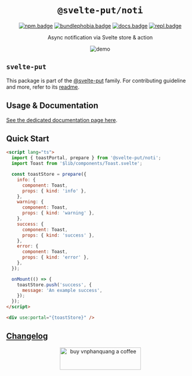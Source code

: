 <div align="center">

# `@svelte-put/noti`

[![npm.badge]][npm] [![bundlephobia.badge]][bundlephobia] [![docs.badge]][docs] [![repl.badge]][repl]

Async notification via Svelte store & action

![demo](https://raw.githubusercontent.com/vnphanquang/svelte-put/main/packages/actions/noti/static/images/demo.gif)

</div>

## `svelte-put`

This package is part of the [@svelte-put][github.monorepo] family. For contributing guideline and more, refer to its [readme][github.monorepo].

## Usage & Documentation

[See the dedicated documentation page here][docs].

## Quick Start

```html
<script lang="ts">
  import { toastPortal, prepare } from '@svelte-put/noti';
  import Toast from '$lib/components/Toast.svelte';

  const toastStore = prepare({
    info: {
      component: Toast,
      props: { kind: 'info' },
    },
    warning: {
      component: Toast,
      props: { kind: 'warning' },
    },
    success: {
      component: Toast,
      props: { kind: 'success' },
    },
    error: {
      component: Toast,
      props: { kind: 'error' },
    },
  });

  onMount(() => {
    toastStore.push('success', {
      message: 'An example success',
    });
  });
</script>

<div use:portal="{toastStore}" />
```

## [Changelog][github.changelog]

<p align="center">
  <a href="https://www.buymeacoffee.com/vnphanquang" target="_blank">
    <img
      src="https://cdn.buymeacoffee.com/buttons/v2/default-yellow.png"
      height="60"
      width="217"
      alt="buy vnphanquang a coffee"
    />
  </a>
</p>

<!-- github specifics -->

[github.monorepo]: https://github.com/vnphanquang/svelte-put
[github.changelog]: https://github.com/vnphanquang/svelte-put/blob/main/packages/actions/noti/CHANGELOG.md
[github.issues]: https://github.com/vnphanquang/svelte-put/issues?q=

<!-- heading badge -->

[npm.badge]: https://img.shields.io/npm/v/@svelte-put/noti
[npm]: https://www.npmjs.com/package/@svelte-put/noti
[bundlephobia.badge]: https://img.shields.io/bundlephobia/minzip/@svelte-put/noti?label=minzipped
[bundlephobia]: https://bundlephobia.com/package/@svelte-put/noti
[repl]: https://svelte.dev/repl/9e5f9ee41c2c45aa8523993e357f6e78
[repl.badge]: https://img.shields.io/static/v1?label=&message=Svelte+REPL&logo=svelte&logoColor=fff&color=ff3e00
[docs]: https://svelte-put.vnphanquang.com/docs/noti
[docs.badge]: https://img.shields.io/badge/-Docs%20Site-blue
